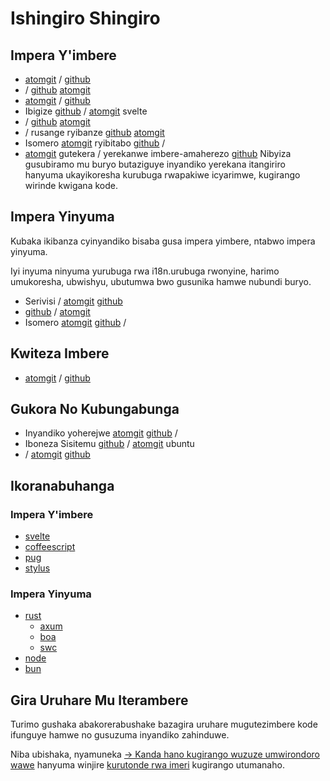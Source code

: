 # Ishingiro Shingiro

## Impera Y'imbere

* [atomgit](https://atomgit.com/i18n/proto) / [github](https://github.com/i18n-site/site)
* / [github](https://github.com/i18n-site/md) [atomgit](https://atomgit.com/i18n/md)
* [atomgit](https://atomgit.com/i18n/18x) / [github](https://github.com/i18n-site/18x)
* Ibigize [github](https://github.com/i18n-site/plugin) / [atomgit](https://atomgit.com/i18n/plugin) svelte
* / [github](https://github.com/i18n-site/proto) [atomgit](https://atomgit.com/i18n/proto)
* / rusange ryibanze [github](https://github.com/i18n-site/lib) [atomgit](https://atomgit.com/i18n/lib)
* Isomero [atomgit](https://atomgit.com/i18n/ie) ryibitabo [github](https://github.com/i18n-site/ie) /
* [atomgit](https://atomgit.com/i18n/x) gutekera / yerekanwe imbere-amaherezo [github](https://github.com/i18n-site/x)
  Nibyiza gusubiramo mu buryo butaziguye inyandiko yerekana itangiriro hanyuma ukayikoresha kurubuga rwapakiwe icyarimwe, kugirango wirinde kwigana kode.

## Impera Yinyuma

Kubaka ikibanza cyinyandiko bisaba gusa impera yimbere, ntabwo impera yinyuma.

Iyi inyuma ninyuma yurubuga rwa i18n.urubuga rwonyine, harimo umukoresha, ubwishyu, ubutumwa bwo gusunika hamwe nubundi buryo.

* Serivisi / [atomgit](https://atomgit.com/i18n-api/srv) [github](https://github.com/i18n-api/srv)
* [github](https://github.com/i18n-api/pub) / [atomgit](https://atomgit.com/i18n-api/pub)
* Isomero [atomgit](https://atomgit.com/i18n/rust) [github](https://github.com/i18n-site/rust) /

## Kwiteza Imbere

* [atomgit](https://atomgit.com/i18n-api/srv.docker) / [github](https://github.com/i18n-api/srv.docker)

## Gukora No Kubungabunga

* Inyandiko yoherejwe [atomgit](https://atomgit.com/i18n-ops/ops) [github](https://github.com/i18n-ops/ops) /
* Iboneza Sisitemu [github](https://github.com/i18n-ops/ubuntu) / [atomgit](https://atomgit.com/i18n-ops/ubuntu) ubuntu
* / [atomgit](https://atomgit.com/i18n/cron) [github](https://github.com/i18n-cron/cron)

## Ikoranabuhanga

### Impera Y'imbere

* [svelte](//svelte.dev)
* [coffeescript](//coffeescript.org)
* [pug](https://github.com/pugjs/pug)
* [stylus](https://stylus.com)

### Impera Yinyuma

* [rust](//rust.org)
  * [axum](//github.com/tokio-rs/axum)
  * [boa](//github.com/boa-dev/boa)
  * [swc](//swc.rs)
* [node](//nodejs.org)
* [bun](//bun.dev)

## Gira Uruhare Mu Iterambere

Turimo gushaka abakorerabushake bazagira uruhare mugutezimbere kode ifunguye hamwe no gusuzuma inyandiko zahinduwe.

Niba ubishaka, nyamuneka [→ Kanda hano kugirango wuzuze umwirondoro wawe](https://ggl.link/i18n) hanyuma winjire [kurutonde rwa imeri](https://groups.google.com/u/2/g/i18n-site) kugirango utumanaho.